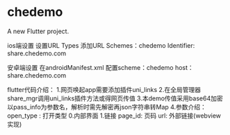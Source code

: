 # chedemo

A new Flutter project.

ios端设置
设置URL Types 添加URL Schemes：chedemo Identifier: share.chedemo.com

安卓端设置
在androidManifest.xml 配置scheme：chedemo host：share.chedemo.com

flutter代码介绍：
1.网页唤起app需要添加插件uni_links
2.在全局管理器share_mgr调用uni_links插件方法或得网页传值
3.本demo传值采用base64加密 以pass_info为参数名，解析时需先解密再json字符串转Map
4.参数介绍：open_type : 打开类型 0.内部界面 1.链接 page_id: 页码 url: 外部链接(webview实现)


